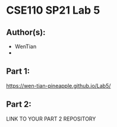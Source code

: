 # CSE110 SP21 Lab 5

## Author(s):
- WenTian
- 

## Part 1:

https://wen-tian-pineapple.github.io/Lab5/

## Part 2:

LINK TO YOUR PART 2 REPOSITORY
